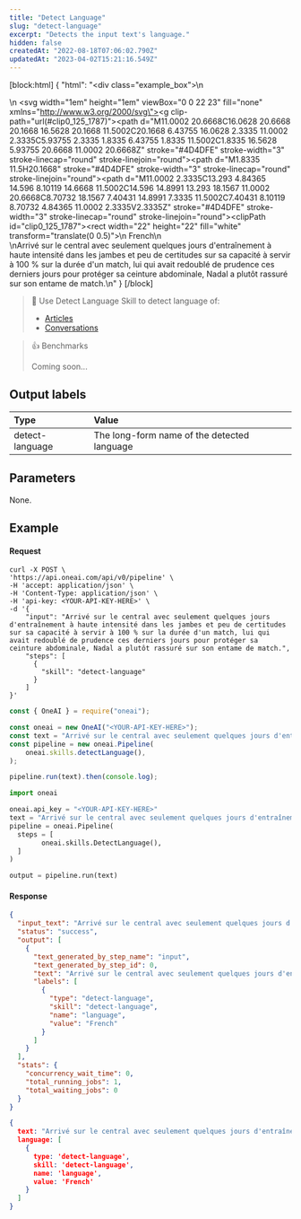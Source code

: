 ```yaml
---
title: "Detect Language"
slug: "detect-language"
excerpt: "Detects the input text's language."
hidden: false
createdAt: "2022-08-18T07:06:02.790Z"
updatedAt: "2023-04-02T15:21:16.549Z"
---
```

[block:html]
{
  "html": "<div class=\"example_box\">\n  <div>\n  <svg width=\"1em\" height=\"1em\" viewBox=\"0 0 22 23\" fill=\"none\" xmlns=\"http://www.w3.org/2000/svg\"><g clip-path=\"url(#clip0_125_1787)\"><path d=\"M11.0002 20.6668C16.0628 20.6668 20.1668 16.5628 20.1668 11.5002C20.1668 6.43755 16.0628 2.3335 11.0002 2.3335C5.93755 2.3335 1.8335 6.43755 1.8335 11.5002C1.8335 16.5628 5.93755 20.6668 11.0002 20.6668Z\" stroke=\"#4D4DFE\" stroke-width=\"3\" stroke-linecap=\"round\" stroke-linejoin=\"round\"></path><path d=\"M1.8335 11.5H20.1668\" stroke=\"#4D4DFE\" stroke-width=\"3\" stroke-linecap=\"round\" stroke-linejoin=\"round\"></path><path d=\"M11.0002 2.3335C13.293 4.84365 14.596 8.10119 14.6668 11.5002C14.596 14.8991 13.293 18.1567 11.0002 20.6668C8.70732 18.1567 7.40431 14.8991 7.3335 11.5002C7.40431 8.10119 8.70732 4.84365 11.0002 2.3335V2.3335Z\" stroke=\"#4D4DFE\" stroke-width=\"3\" stroke-linecap=\"round\" stroke-linejoin=\"round\"></path></g><defs><clipPath id=\"clip0_125_1787\"><rect width=\"22\" height=\"22\" fill=\"white\" transform=\"translate(0 0.5)\"></rect></clipPath></defs></svg>\n    <span>French</span>\n  </div>\nArrivé sur le central avec seulement quelques jours d'entraînement à haute intensité dans les jambes et peu de certitudes sur sa capacité à servir à 100 % sur la durée d'un match, lui qui avait redoublé de prudence ces derniers jours pour protéger sa ceinture abdominale, Nadal a plutôt rassuré sur son entame de match.</div>\n"
}
[/block]



> 📘 Use Detect Language Skill to detect language of:
> 
> - [Articles](https://studio.oneai.com/?pipeline=E8RYS9)
> - [Conversations](https://studio.oneai.com/?pipeline=kiaT0q)

> 👍 Benchmarks
> 
> Coming soon...

## Output labels

| Type            | Value                                       |
| :-------------- | :------------------------------------------ |
| detect-language | The long-form name of the detected language |

## Parameters

None.

## Example

#### Request

```curl
curl -X POST \
'https://api.oneai.com/api/v0/pipeline' \
-H 'accept: application/json' \
-H 'Content-Type: application/json' \
-H 'api-key: <YOUR-API-KEY-HERE>' \
-d '{
    "input": "Arrivé sur le central avec seulement quelques jours d'entraînement à haute intensité dans les jambes et peu de certitudes sur sa capacité à servir à 100 % sur la durée d'un match, lui qui avait redoublé de prudence ces derniers jours pour protéger sa ceinture abdominale, Nadal a plutôt rassuré sur son entame de match.",
    "steps": [
      {
        "skill": "detect-language"
      }   
    ]
}'
```
```javascript Node.js
const { OneAI } = require("oneai");

const oneai = new OneAI("<YOUR-API-KEY-HERE>");
const text = "Arrivé sur le central avec seulement quelques jours d'entraînement à haute intensité dans les jambes et peu de certitudes sur sa capacité à servir à 100 % sur la durée d'un match, lui qui avait redoublé de prudence ces derniers jours pour protéger sa ceinture abdominale, Nadal a plutôt rassuré sur son entame de match.";
const pipeline = new oneai.Pipeline(
	oneai.skills.detectLanguage(),
);

pipeline.run(text).then(console.log);
```
```python
import oneai

oneai.api_key = "<YOUR-API-KEY-HERE>"
text = "Arrivé sur le central avec seulement quelques jours d'entraînement à haute intensité dans les jambes et peu de certitudes sur sa capacité à servir à 100 % sur la durée d'un match, lui qui avait redoublé de prudence ces derniers jours pour protéger sa ceinture abdominale, Nadal a plutôt rassuré sur son entame de match."
pipeline = oneai.Pipeline(
  steps = [
		oneai.skills.DetectLanguage(),
  ]
)

output = pipeline.run(text)
```



#### Response

```json API Response
{
  "input_text": "Arrivé sur le central avec seulement quelques jours d'entraînement à haute intensité dans les jambes et peu de certitudes sur sa capacité à servir à 100 % sur la durée d'un match, lui qui avait redoublé de prudence ces derniers jours pour protéger sa ceinture abdominale, Nadal a plutôt rassuré sur son entame de match.",
  "status": "success",
  "output": [
    {
      "text_generated_by_step_name": "input",
      "text_generated_by_step_id": 0,
      "text": "Arrivé sur le central avec seulement quelques jours d'entraînement à haute intensité dans les jambes et peu de certitudes sur sa capacité à servir à 100 % sur la durée d'un match, lui qui avait redoublé de prudence ces derniers jours pour protéger sa ceinture abdominale, Nadal a plutôt rassuré sur son entame de match.",
      "labels": [
        {
          "type": "detect-language",
          "skill": "detect-language",
          "name": "language",
          "value": "French"
        }
      ]
    }
  ],
  "stats": {
    "concurrency_wait_time": 0,
    "total_running_jobs": 1,
    "total_waiting_jobs": 0
  }
}
```
```json SDKs Response
{
  text: "Arrivé sur le central avec seulement quelques jours d'entraînement à haute intensité dans les jambes et peu de certitudes sur sa capacité à servir à 100 % sur la durée d'un match, lui qui avait redoublé de prudence ces derniers jours pour protéger sa ceinture abdominale, Nadal a plutôt rassuré sur son entame de match.",
  language: [
    {
      type: 'detect-language',
      skill: 'detect-language',
      name: 'language',
      value: 'French'
    }
  ]
}
```